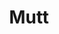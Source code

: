 ---
lang: en
layout: doc
redirect_from:
- /doc/mutt/
- /en/doc/mutt/
- /doc/Mutt/
- /wiki/Mutt/
redirect_to: https://forum.qubes-os.org/t/18989
ref: 106
title: Mutt
---